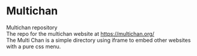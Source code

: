 # Multichan
Multichan repository
<br>
The repo for the multichan website at https://multichan.org/
<br>
The Multi Chan is a simple directory using iframe to embed other websites with a pure css menu. 
